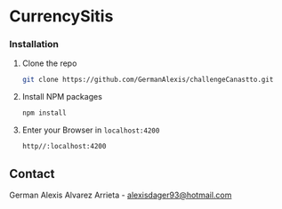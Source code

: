 # CurrencySitis


### Installation


1. Clone the repo
   ```sh
   git clone https://github.com/GermanAlexis/challengeCanastto.git
   ```
2. Install NPM packages
   ```sh
   npm install
   ```
3. Enter your Browser in `localhost:4200`
   ```
   http//:localhost:4200
   ```


<!-- CONTACT -->
## Contact

German Alexis Alvarez Arrieta - alexisdager93@hotmail.com
